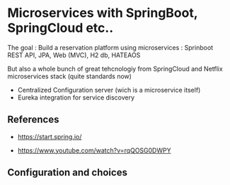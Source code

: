 # Microservices with SpringBoot, SpringCloud etc..

The goal : 
Build a reservation platform using microservices : Sprinboot REST API, JPA, Web (MVC), H2 db, HATEAOS

But also a whole bunch of great tehcnologiy from SpringCloud and Netflix microservices stack (quite standards now)
- Centralized Configuration server (wich is a microservice itself)
- Eureka integration for service discovery

## References 

- https://start.spring.io/

- https://www.youtube.com/watch?v=rqQOSG0DWPY


## Configuration and choices




